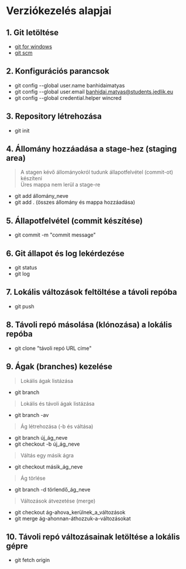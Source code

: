 # Verziókezelés alapjai  
## 1. Git letöltése  
- [git for windows](https://gitforwindows.org/)  
- [git scm](https://git-scm.com/)  
## 2. Konfigurációs parancsok
- git config --global user.name banhidaimatyas  
- git config --global user.email banhidai.matyas@students.jedlik.eu  
- git config --global credential.helper wincred  
## 3. Repository létrehozása
- git init  
## 4. Állomány hozzáadása a stage-hez (staging area)  
> A stagen kévő állományokról tudunk állapotfelvétel (commit-ot) készíteni  
> Üres mappa nem lerül a stage-re  
- git add állomány_neve  
- git add . (összes állomány és mappa hozzáadása)  
## 5. Állapotfelvétel (commit készítése)  
- git commit -m "commit message"  
## 6. Git állapot és log lekérdezése  
- git status  
- git log  
## 7. Lokális változások feltöltése a távoli repóba  
- git push  
## 8. Távoli repó másolása (klónozása) a lokális repóba  
- git clone "távoli repó URL címe"  
## 9. Ágak (branches) kezelése  
> Lokális ágak listázása  
- git branch  
> Lokális és távoli ágak listázása  
- git branch -av  
> Ág létrehozása (-b és váltása)  
- git branch új_ág_neve  
- git checkout -b új_ág_neve  
> Váltás egy másik ágra  
- git checkout másik_ág_neve   
> Ág törlése  
- git branch -d törlendő_ág_neve  
> Változások átvezetése (merge)
- git checkout ág-ahova_kerülnek_a_változások
- git merge ág-ahonnan-áthozzuk-a-változásokat
## 10. Távoli repó változásainak letöltése a lokális gépre
- git fetch origin
